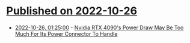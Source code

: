 # [Published on 2022-10-26](index.md)

* [2022-10-26, 01:25:00](https://it.slashdot.org/story/22/10/25/192255/nvidia-rtx-4090s-power-draw-may-be-too-much-for-its-power-connector-to-handle?utm_source=rss1.0mainlinkanon&utm_medium=feed) - [Nvidia RTX 4090's Power Draw May Be Too Much For Its Power Connector To Handle](https://it.slashdot.org/story/22/10/25/192255/nvidia-rtx-4090s-power-draw-may-be-too-much-for-its-power-connector-to-handle?utm_source=rss1.0mainlinkanon&utm_medium=feed)
